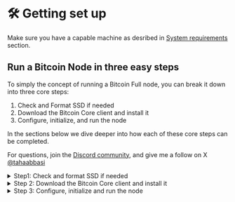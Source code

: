 # 🛠️ Getting set up

Make sure you have a capable machine as desribed in [System requirements](../../overview/system-requirements.md) section.

## Run a Bitcoin Node in three easy steps

To simply the concept of running a Bitcoin Full node, you can break it down into three core steps:

1. Check and Format SSD if needed
2. Download the Bitcoin Core client and install it
3. Configure, initialize, and run the node

In the sections below we dive deeper into how each of these core steps can be completed.

For questions, join the [Discord community](https://discord.gg/ninjalerts), and give me a follow on X [@tahaabbasi](https://twitter.com/tahaabbasi)

<details>

<summary>Step1: Check and format SSD if needed</summary>

Make sure your SSD is formatted correctly. On Macs, it is recommended to use `APFS`, or `Mac OS Extended (Journaled)` vs the typical `ExFAT` format that some SSD's come with.&#x20;

## Steps to check and if needed update the SSD Format

1. Connect the SSD External Drive to your Mac
2. Open `Disk Utility` by searching in spotlight search
3.  Right click on your SSD and click Erase\


    <figure><img src="../../.gitbook/assets/image.png" alt=""><figcaption></figcaption></figure>

    **Important:** Make sure you format the External SSD and not the internal Macintosh HD
4.  From the popup choose Format dropdown and select `APFS`, or if `APFS` is not available, then select `Mac OS Extended (Journaled)`\


    <figure><img src="../../.gitbook/assets/image (1).png" alt=""><figcaption></figcaption></figure>
5.  Click Erase, once complete you can move on to the next step\
    \


    <figure><img src="../../.gitbook/assets/pizza.gif" alt=""><figcaption></figcaption></figure>

</details>

<details>

<summary>Step 2: Download the Bitcoin Core client and install it</summary>

## Identify processor type

Before you can download the bitcoin core client, you need to identify which type of processor your Mac has. Newer Macs typically run Apple's M series chips (M1, M2, M3 etc), where as older generation could be running Intel chips. Here is how to check your processor version:

1. Click the  apple logo on the top left
2. Click About This Mac
3. A window will pop up with information about your computer as shown below\
   \
   ![](<../../.gitbook/assets/image (2).png>)
4. Note down if you have any of the M series chips (M1, M2, M3, etc) or an Intel chip

## Download Bitcoin Core client for your chip type

1. Go to [https://bitcoin.org/en/download](https://bitcoin.org/en/download)
2.  For Intel chips download `macOS (x86_64)` version and for M series (M1, M2, M3, etc) chips download `macOS (arm64)` version as shown in the image below\


    <figure><img src="../../.gitbook/assets/image (3).png" alt=""><figcaption></figcaption></figure>
3. Once the download is completed, you will see the .dmg file in your downloads folder
4.  Opening this file will show a pop up window with Bitcoin Core, drag this file into your applications folder\


    <figure><img src="../../.gitbook/assets/image (4).png" alt=""><figcaption></figcaption></figure>
5.  Now you have installed the Bitcoin Core, before you run it, we'll go over config items in the next section :rocket:\


    <figure><img src="../../.gitbook/assets/pizza.gif" alt=""><figcaption></figcaption></figure>

</details>

<details>

<summary>Step 3: Configure, initialize and run the node</summary>

Now that you have installed Bitcoin Core it's time to run it. Before we run it and let it start syncing, we will take some steps to speed up synchronization. Follow these steps even if they seem repititve.&#x20;

1. Make sure your SSD is still connected
2. Go to you Applications folder and open the Bitcoin Core application
3.  You will see a pop-up as shown below, here select `Use a custom data directory`, then navigate to and select your External SSD drive as shown in the image below\
    \


    <figure><img src="../../.gitbook/assets/image (5).png" alt=""><figcaption></figcaption></figure>
4. Once you click `OK` your node should start to sync. However, at this point we want to stop it briefly. So wait about a minute, then quit the Bitcoin Core application by pressing `CMD+Q`&#x20;
5.  After the Bitcoin Core application is closed, you can navigate to your External SSD and you will see a bunch of new files and folders (directories) in here. Note, you won't have the bitcoin.conf file yet (see next step)\


    <figure><img src="../../.gitbook/assets/image (6).png" alt=""><figcaption></figcaption></figure>
6. As shown in the image above, the files and folders in the orange rectangle are the ones added by the Bitcoin Core software. The one specific file that you will be missing is the bitcoin.conf file. This file has configuration provided by [trevor.btc](https://twitter.com/TO). You can download the file from here:\
   \
   [https://drive.google.com/file/d/1OyElU2vXH1r4ruGc\_9ZAWCysN02yFLlz/view?usp=sharing](https://drive.google.com/file/d/1OyElU2vXH1r4ruGc\_9ZAWCysN02yFLlz/view?usp=sharing)\

7. Download the file and move it into the SSD drive as shown in the picture in step 5
8.  Run the Bitcoin Core application again, at this point you should see a window similar to the one shown below:\


    <figure><img src="../../.gitbook/assets/image (7).png" alt=""><figcaption></figcaption></figure>
9. Initially you won't see a value for "Estimated time left until synced". It takes a few minutes, sometimes longer for this field to show a value. After some time, the application will show you how long it will take to sync. Keep your computer powered on during this period. If you need to step away, start a long youtube timer video such as this one:\
   \
   [https://www.youtube.com/watch?v=R2DY4cN0TFE](https://www.youtube.com/watch?v=R2DY4cN0TFE)
10. The video helps keep your machine in active state while the BItcoin node syncs. Once the node is synced, headover to [Pizza Ninja Discord](https://discord.gg/ninjalerts) to get the next steps and get setup for Runes\
    \


    <figure><img src="../../.gitbook/assets/pizza.gif" alt=""><figcaption></figcaption></figure>

</details>
